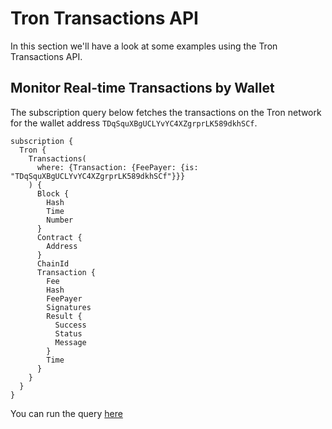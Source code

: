 # Tron Transactions API

In this section we'll have a look at some examples using the Tron Transactions API.

<head>
<meta name="title" content="Tron Transactions API"/>
<meta name="description" content="Retrieve comprehensive details of historical and realtime Tron transactions, including internal transactions, external transactions, and token transfers for any address or contract."/>
<meta name="keywords" content="Tron transactions api, Tron transactions python api, Tron transactions scan api, Tron transactions api docs, transactions crypto api, transactions blockchain api, Tron network api"/>
<meta name="robots" content="index, follow"/>
<meta http-equiv="Content-Type" content="text/html; charset=utf-8"/>
<meta name="language" content="English"/>

<!-- Open Graph / Facebook -->

<meta property="og:type" content="website" />
<meta
  property="og:title"
  content="Tron Transactions API"
/>
<meta
  property="og:description"
  content="Retrieve comprehensive details of historical and realtime Tron transactions, including internal transactions, external transactions, and token transfers for any address or contract."
/>

<!-- Twitter -->

<meta property="twitter:card" content="summary_large_image" />
<meta property="twitter:title" content="Tron Transactions API" />
<meta property="twitter:description" content="Retrieve comprehensive details of historical and realtime Tron transactions, including internal transactions, external transactions, and token transfers for any address or contract." />
</head>

## Monitor Real-time Transactions by Wallet

The subscription query below fetches the transactions on the Tron network for the wallet address `TDqSquXBgUCLYvYC4XZgrprLK589dkhSCf`.

```
subscription {
  Tron {
    Transactions(
      where: {Transaction: {FeePayer: {is: "TDqSquXBgUCLYvYC4XZgrprLK589dkhSCf"}}}
    ) {
      Block {
        Hash
        Time
        Number
      }
      Contract {
        Address
      }
      ChainId
      Transaction {
        Fee
        Hash
        FeePayer
        Signatures
        Result {
          Success
          Status
          Message
        }
        Time
      }
    }
  }
}

```

You can run the query [here](https://ide.bitquery.io/monitor-TRX-address-transactions)
